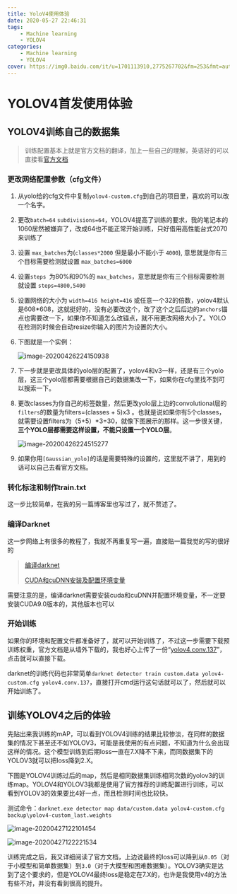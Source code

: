 ```yaml
---
title: YoloV4使用体验
date: 2020-05-27 22:46:31
tags:
	- Machine learning
	- YOLOV4
categories:
	- Machine learning
	- YOLOV4
cover: https://img0.baidu.com/it/u=1701113910,2775267702&fm=253&fmt=auto&app=138&f=JPEG?w=889&h=500
---
```


# YOLOV4首发使用体验

## YOLOV4训练自己的数据集

> 训练配置基本上就是官方文档的翻译，加上一些自己的理解，英语好的可以直接看[官方文档](https://github.com/AlexeyAB/darknet#how-to-train-to-detect-your-custom-objects)

### 更改网络配置参数（cfg文件）

1. 从yolo给的cfg文件中复制`yolov4-custom.cfg`到自己的项目里，喜欢的可以改一个名字。

2. 更改`batch=64` `subdivisions=64`，YOLOV4提高了训练的要求，我的笔记本的1060居然被嫌弃了，改成64也不能正常开始训练，只好借用高性能台式2070来训练了

3. 设置 `max_batches`为(`classes*2000` 但是最小不能小于 `4000`), 意思就是你有三个目标需要检测就设置 `max_batches=6000`

4. 设置`steps `为80%和90%的 `max_batches`，意思就是你有三个目标需要检测就设置 `steps=4800,5400`

5. 设置网络的大小为 `width=416 height=416` 或任意一个32的倍数，yolov4默认是608*608，这就挺好的，没有必要改这个，改了这个之后后边的`anchors`锚点也需要改一下，如果你不知道怎么改锚点，就不用更改网络大小了。YOLO在检测的时候会自动resize你输入的图片为设置的大小。

6. 下图就是一个实例：

   ![image-20200426224150938](https://object-lealaxy.oss-cn-beijing.aliyuncs.com/img/image-20200426224150938.png)

7. 下一步就是更改具体的yolo层的配置了，yolov4和v3一样，还是有三个yolo层，这三个yolo层都需要根据自己的数据集改一下，如果你在cfg里找不到可以搜索一下。

8. 更改classes为你自己的标签数量，然后更改yolo层上边的convolutional层的`filters`的数量为filters=(classes + 5)x3 。也就是说如果你有5个classes，就需要设置filters为（5+5）*3=30，就像下图展示的那样。这一步很关键，**三个YOLO层都需要这样设置，不能只设置一个YOLO层**。

      ![image-20200426224515277](https://object-lealaxy.oss-cn-beijing.aliyuncs.com/img/image-20200426224515277.png)

9. 如果你用`[Gaussian_yolo]`的话是需要特殊的设置的，这里就不讲了，用到的话可以自己去看官方文档。

### 转化标注和制作train.txt

这一步比较简单，在我的另一篇博客里也写过了，就不赘述了。

### 编译Darknet

这一步网络上有很多的教程了，我就不再重复写一遍，直接贴一篇我觉的写的很好的

> [编译darknet](https://blog.csdn.net/qq_38737790/article/details/92797119)
>
> [CUDA和cuDNN安装及配置环境变量](https://blog.csdn.net/qq_37296487/article/details/83028394?depth_1-utm_source=distribute.pc_relevant.none-task-blog-BlogCommendFromBaidu-3&utm_source=distribute.pc_relevant.none-task-blog-BlogCommendFromBaidu-3)

需要注意的是，编译darknet需要安装cuda和cuDNN并配置环境变量，不一定要安装CUDA9.0版本的，其他版本也可以

### 开始训练

如果你的环境和配置文件都准备好了，就可以开始训练了，不过这一步需要下载预训练权重，官方文档是从墙外下载的，我也好心上传了一份“[yolov4.conv.137](http://img.peterli.club/objectyolov4.conv.137)”，点击就可以直接下载。
	
darknet的训练代码也非常简单`darknet detector train custom.data yolov4-custom.cfg yolov4.conv.137`，直接打开cmd运行这句话就可以了，然后就可以开始训练了。

## 训练YOLOV4之后的体验

先贴出来我训练的mAP，可以看到YOLOV4训练的结果比较惨淡，在同样的数据集的情况下甚至还不如YOLOV3，可能是我使用的有点问题，不知道为什么会出现这样的情况。这个模型训练到后期loss一直在7.X降不下来，而同数据集下的YOLOV3就可以把loss降到2.X。
	
下图是YOLOV4训练过后的map，然后是相同数据集训练相同次数的yolov3的训练map。YOLOV4和YOLOV3我都是使用了官方推荐的训练配置进行训练，可以看到YOLOV3的效果要比4好一点，而且检测时间也比较快。

测试命令：`darknet.exe detector map data/custom.data yolov4-custom.cfg backup\yolov4-custom_last.weights`

![image-20200427122101454](http://img.peterli.club/img/image-20200427122101454.png)

![image-20200427122221534](http://img.peterli.club/img/image-20200427122221534.png)

训练完成之后，我又详细阅读了官方文档，上边说最终的loss可以降到从`0.05`（对于小模型和简单数据集）到`3.0`（对于大模型和困难数据集）。YOLOV3确实是达到了这个要求的，但是YOLOV4最终loss是稳定在7.X的，也许是我使用v4的方法有些不对，并没有看到很高的提升。